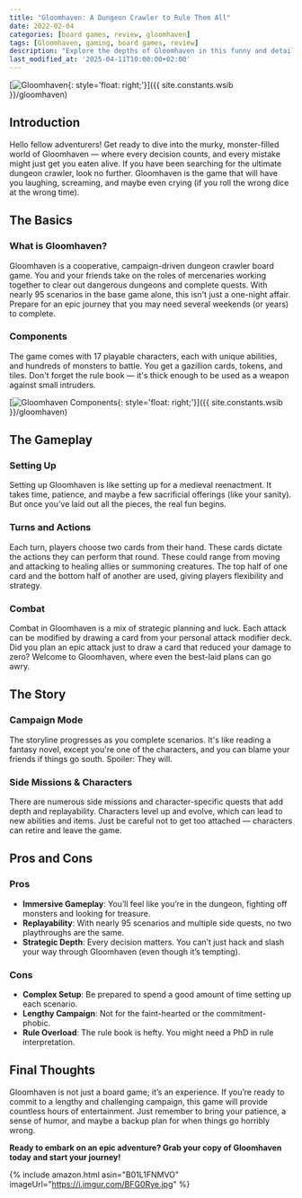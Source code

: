 ```yaml
---
title: "Gloomhaven: A Dungeon Crawler to Rule Them All"
date: 2022-02-04
categories: [board games, review, gloomhaven]
tags: [Gloomhaven, gaming, board games, review]
description: "Explore the depths of Gloomhaven in this funny and detailed review. Find out why this game is a must-have for dungeon crawler enthusiasts."
last_modified_at: '2025-04-11T10:00:00+02:00'
---
```


[![Gloomhaven](https://i.imgur.com/Jm8ynpT.jpg){: style='float: right;'}]({{ site.constants.wsib }}/gloomhaven)

## Introduction

Hello fellow adventurers! Get ready to dive into the murky, monster-filled world of Gloomhaven — where every decision counts, and every mistake might just get you eaten alive. If you have been searching for the ultimate dungeon crawler, look no further. Gloomhaven is the game that will have you laughing, screaming, and maybe even crying (if you roll the wrong dice at the wrong time).

## The Basics

### What is Gloomhaven?

Gloomhaven is a cooperative, campaign-driven dungeon crawler board game. You and your friends take on the roles of mercenaries working together to clear out dangerous dungeons and complete quests. With nearly 95 scenarios in the base game alone, this isn't just a one-night affair. Prepare for an epic journey that you may need several weekends (or years) to complete.

### Components

The game comes with 17 playable characters, each with unique abilities, and hundreds of monsters to battle. You get a gazillion cards, tokens, and tiles. Don't forget the rule book — it's thick enough to be used as a weapon against small intruders.

[![Gloomhaven Components](https://i.imgur.com/6s4IJiPm.png){: style='float: right;'}]({{ site.constants.wsib }}/gloomhaven)

## The Gameplay

### Setting Up

Setting up Gloomhaven is like setting up for a medieval reenactment. It takes time, patience, and maybe a few sacrificial offerings (like your sanity). But once you’ve laid out all the pieces, the real fun begins.

### Turns and Actions

Each turn, players choose two cards from their hand. These cards dictate the actions they can perform that round. These could range from moving and attacking to healing allies or summoning creatures. The top half of one card and the bottom half of another are used, giving players flexibility and strategy.

### Combat

Combat in Gloomhaven is a mix of strategic planning and luck. Each attack can be modified by drawing a card from your personal attack modifier deck. Did you plan an epic attack just to draw a card that reduced your damage to zero? Welcome to Gloomhaven, where even the best-laid plans can go awry.

## The Story

### Campaign Mode

The storyline progresses as you complete scenarios. It's like reading a fantasy novel, except you're one of the characters, and you can blame your friends if things go south. Spoiler: They will.

### Side Missions & Characters

There are numerous side missions and character-specific quests that add depth and replayability. Characters level up and evolve, which can lead to new abilities and items. Just be careful not to get too attached — characters can retire and leave the game.

## Pros and Cons

### Pros

- **Immersive Gameplay**: You’ll feel like you’re in the dungeon, fighting off monsters and looking for treasure.
- **Replayability**: With nearly 95 scenarios and multiple side quests, no two playthroughs are the same.
- **Strategic Depth**: Every decision matters. You can’t just hack and slash your way through Gloomhaven (even though it’s tempting).

### Cons

- **Complex Setup**: Be prepared to spend a good amount of time setting up each scenario.
- **Lengthy Campaign**: Not for the faint-hearted or the commitment-phobic.
- **Rule Overload**: The rule book is hefty. You might need a PhD in rule interpretation.

## Final Thoughts

Gloomhaven is not just a board game; it’s an experience. If you’re ready to commit to a lengthy and challenging campaign, this game will provide countless hours of entertainment. Just remember to bring your patience, a sense of humor, and maybe a backup plan for when things go horribly wrong.

**Ready to embark on an epic adventure? Grab your copy of Gloomhaven today and start your journey!**

{% include amazon.html asin="B01L1FNMVO" imageUrl="https://i.imgur.com/BFG0Rye.jpg" %}
